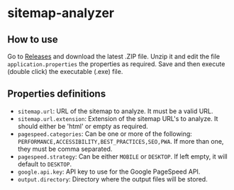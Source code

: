 # sitemap-analyzer

## How to use
Go to [Releases](https://github.com/JoaoPMoutinhoAlves/sitemap-analyzer/releases) and download the latest .ZIP file. Unzip it and edit the file `application.properties` the properties as required. Save and then execute (double click) the executable (.exe) file.

## Properties definitions
- `sitemap.url`: URL of the sitemap to analyze. It must be a valid URL.
- `sitemap.url.extension`: Extension of the sitemap URL's to analyze. It should either be 'html' or empty as required.
- `pagespeed.categories`: Can be one or more of the following: `PERFORMANCE,ACCESSIBILITY,BEST_PRACTICES,SEO,PWA`. If more than one, they must be comma separated.
- `pagespeed.strategy`: Can be either `MOBILE` or `DESKTOP`. If left empty, it will default to `DESKTOP`.
- `google.api.key`: API key to use for the Google PageSpeed API.
- `output.directory`: Directory where the output files will be stored.
